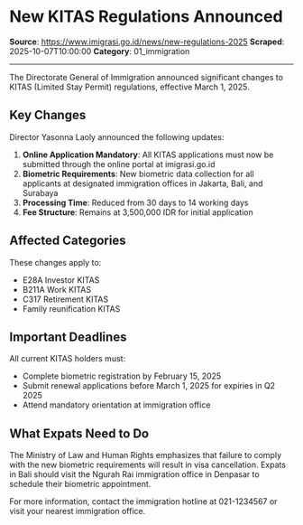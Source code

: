 # New KITAS Regulations Announced

**Source**: https://www.imigrasi.go.id/news/new-regulations-2025
**Scraped**: 2025-10-07T10:00:00
**Category**: 01_immigration

---

The Directorate General of Immigration announced significant changes to KITAS (Limited Stay Permit) regulations, effective March 1, 2025.

## Key Changes

Director Yasonna Laoly announced the following updates:

1. **Online Application Mandatory**: All KITAS applications must now be submitted through the online portal at imigrasi.go.id
2. **Biometric Requirements**: New biometric data collection for all applicants at designated immigration offices in Jakarta, Bali, and Surabaya
3. **Processing Time**: Reduced from 30 days to 14 working days
4. **Fee Structure**: Remains at 3,500,000 IDR for initial application

## Affected Categories

These changes apply to:
- E28A Investor KITAS
- B211A Work KITAS  
- C317 Retirement KITAS
- Family reunification KITAS

## Important Deadlines

All current KITAS holders must:
- Complete biometric registration by February 15, 2025
- Submit renewal applications before March 1, 2025 for expiries in Q2 2025
- Attend mandatory orientation at immigration office

## What Expats Need to Do

The Ministry of Law and Human Rights emphasizes that failure to comply with the new biometric requirements will result in visa cancellation. Expats in Bali should visit the Ngurah Rai immigration office in Denpasar to schedule their biometric appointment.

For more information, contact the immigration hotline at 021-1234567 or visit your nearest immigration office.
